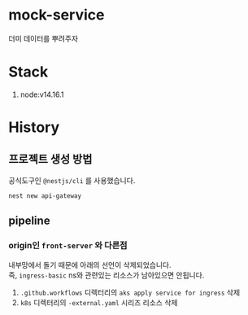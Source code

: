 # mock-service

더미 데이터를 뿌려주자

# Stack

1. node:v14.16.1

# History

## 프로젝트 생성 방법

공식도구인 `@nestjs/cli` 를 사용했습니다.

```shell
nest new api-gateway
```

## pipeline

### origin인 `front-server` 와 다른점

내부망에서 돌기 때문에 아래의 선언이 삭제되었습니다.  
즉, `ingress-basic` ns와 관련있는 리소스가 남아있으면 안됩니다.

1. `.github.workflows` 디렉터리의 `aks apply service for ingress` 삭제
1. `k8s` 디렉터리의 `-external.yaml` 시리즈 리소스 삭제
